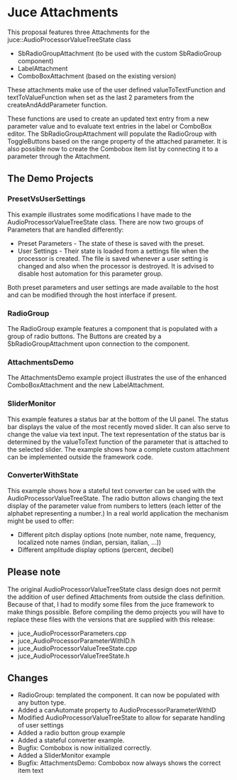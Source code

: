 Juce Attachments
================

This proposal features three Attachments for the
juce::AudioProcessorValueTreeState class

-   SbRadioGroupAttachment (to be used with the custom SbRadioGroup component)
-   LabelAttachment
-   ComboBoxAttachment (based on the existing version)

These attachments make use of the user defined valueToTextFunction and
textToValueFunction when set as the last 2 parameters from the
createAndAddParameter function.

These functions are used to create an updated text entry from a new parameter
value and to evaluate text entries in the label or ComboBox editor. The
SbRadioGroupAttachment will populate the RadioGroup with ToggleButtons based on
the range property of the attached parameter. It is also possible now to create
the Combobox item list by connecting it to a parameter through the Attachment.

The Demo Projects
-----------------

### PresetVsUserSettings

This example illustrates some modifications I have made to the
AudioProcessorValueTreeState class. There are now two groups of Parameters that
are handled differently:

-   Preset Parameters - The state of these is saved with the preset.
-   User Settings - Their state is loaded from a settings file when the
    processor is created. The file is saved whenever a user setting is changed
    and also when the processor is destroyed. It is advised to disable host
    automation for this parameter group.

Both preset parameters and user settings are made available to the host and can
be modified through the host interface if present.

### RadioGroup

The RadioGroup example features a component that is populated with a group of
radio buttons. The Buttons are created by a SbRadioGroupAttachment upon
connection to the component.

### AttachmentsDemo

The AttachmentsDemo example project illustrates the use of the enhanced
ComboBoxAttachment and the new LabelAttachment.

### SliderMonitor

This example features a status bar at the bottom of the UI panel. The status bar
displays the value of the most recently moved slider. It can also serve to
change the value via text input. The text representation of the status bar is
determined by the valueToText function of the parameter that is attached to the
selected slider. The example shows how a complete custom attachment can be
implemented outside the framework code.

### ConverterWithState

This example shows how a stateful text converter can be used with the
AudioProcessorValueTreeState. The radio button allows changing the text display
of the parameter value from numbers to letters (each letter of the alphabet
representing a number.) In a real world application the mechanism might be used
to offer:

-   Different pitch display options (note number, note name, frequency,
    localized note names (indian, persian, italian, ...))
-   Different amplitude display options (percent, decibel)

Please note
-----------

The original AudioProcessorValueTreeState class design does not permit the
addition of user defined Attachments from outside the class definition. Because
of that, I had to modify some files from the juce framework to make things
possible. Before compiling the demo projects you will have to replace these
files with the versions that are supplied with this release:

-   juce_AudioProcessorParameters.cpp
-   juce_AudioProcessorParameterWithID.h
-   juce_AudioProcessorValueTreeState.cpp
-   juce_AudioProcessorValueTreeState.h

Changes
-------

-   RadioGroup: templated the component. It can now be populated with any button
    type.
-   Added a canAutomate property to AudioProcessorParameterWithID
-   Modified AudioProcessorValueTreeState to allow for separate handling of user
    settings
-   Added a radio button group example
-   Added a stateful converter example.
-   Bugfix: Combobox is now initialized correctly.
-   Added a SliderMonitor example
-   Bugfix: AttachmentsDemo: Combobox now always shows the correct item text

